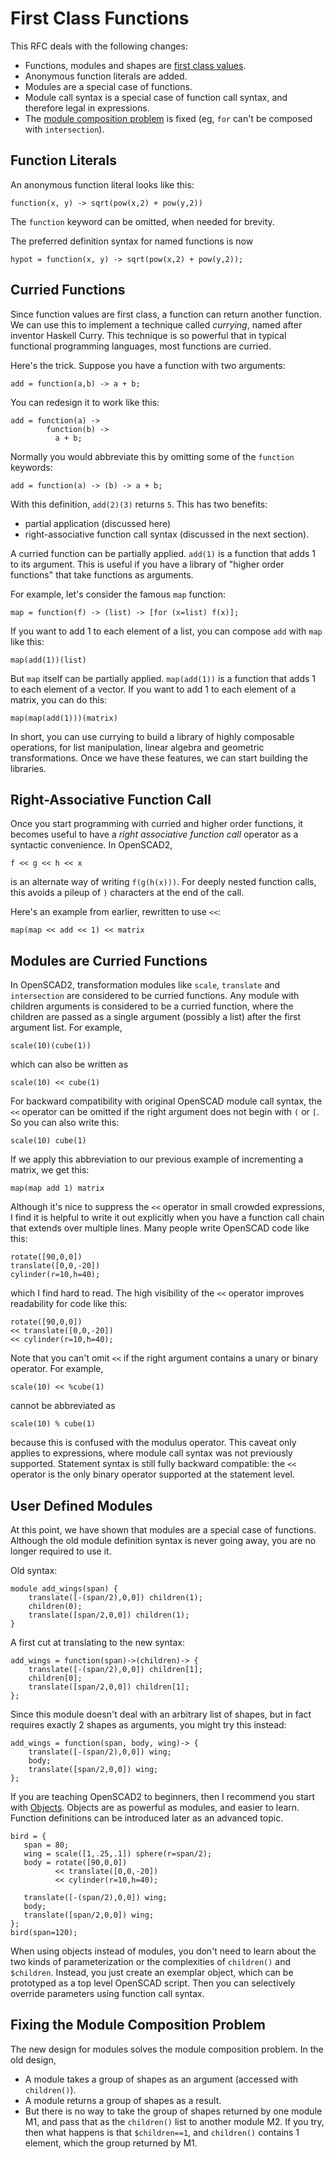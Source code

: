 # First Class Functions

This RFC deals with the following changes:
* Functions, modules and shapes are [first class values](First_Class_Values.md).
* Anonymous function literals are added.
* Modules are a special case of functions.
* Module call syntax is a special case of function call syntax,
  and therefore legal in expressions.
* The [module composition problem](Composable_Building_Blocks.md) is fixed
  (eg, `for` can't be composed with `intersection`).

## Function Literals
An anonymous function literal looks like this:

```
function(x, y) -> sqrt(pow(x,2) + pow(y,2))
```

The `function` keyword can be omitted, when needed for brevity.

The preferred definition syntax for named functions is now

```
hypot = function(x, y) -> sqrt(pow(x,2) + pow(y,2));
```

## Curried Functions
Since function values are first class, a function can return another function.
We can use this to implement a technique called *currying*, named after inventor Haskell Curry.
This technique is so powerful that in typical functional programming languages, most functions are curried.

Here's the trick. Suppose you have a function with two arguments:
```
add = function(a,b) -> a + b;
```
You can redesign it to work like this:
```
add = function(a) ->
        function(b) ->
          a + b;
```
Normally you would abbreviate this by omitting some of the `function` keywords:
```
add = function(a) -> (b) -> a + b;
```
With this definition, `add(2)(3)` returns `5`.
This has two benefits:
* partial application (discussed here)
* right-associative function call syntax (discussed in the next section).

A curried function can be partially applied.
`add(1)` is a function that adds 1 to its argument.
This is useful if you have a library of "higher order functions"
that take functions as arguments.

For example, let's consider the famous `map` function:
```
map = function(f) -> (list) -> [for (x=list) f(x)];
```
If you want to add 1 to each element of a list, you can compose `add` with `map` like this:
```
map(add(1))(list)
```
But `map` itself can be partially applied. `map(add(1))` is a function that adds 1 to each element of a vector.
If you want to add 1 to each element of a matrix, you can do this:
```
map(map(add(1)))(matrix)
```
In short, you can use currying to build a library of highly composable operations,
for list manipulation, linear algebra and geometric transformations.
Once we have these features, we can start building the libraries.

## Right-Associative Function Call

Once you start programming with curried and higher order functions,
it becomes useful to have a *right associative function call* operator
as a syntactic convenience. In OpenSCAD2,
```
f << g << h << x
```
is an alternate way of writing `f(g(h(x)))`.
For deeply nested function calls, this avoids a pileup of `)` characters
at the end of the call.

Here's an example from earlier, rewritten to use `<<`:
```
map(map << add << 1) << matrix
```

## Modules are Curried Functions

In OpenSCAD2, transformation modules like `scale`, `translate` and `intersection`
are considered to be curried functions.
Any module with children arguments is considered to be a curried function, where the children
are passed as a single argument (possibly a list) after the first argument list.
For example,
```
scale(10)(cube(1))
```
which can also be written as
```
scale(10) << cube(1)
```
For backward compatibility with original OpenSCAD module call syntax,
the `<<` operator can be omitted if the right argument does not begin with `(` or `[`.
So you can also write this:
```
scale(10) cube(1)
```
If we apply this abbreviation to our previous example of incrementing a matrix,
we get this:
```
map(map add 1) matrix
```

Although it's nice to suppress the `<<` operator in small crowded expressions,
I find it is helpful to write it out explicitly when you have a function call
chain that extends over multiple lines. Many people write OpenSCAD code like this:
```
rotate([90,0,0])
translate([0,0,-20])
cylinder(r=10,h=40);
```
which I find hard to read. The high visibility of the `<<` operator
improves readability for code like this:
```
rotate([90,0,0])
<< translate([0,0,-20])
<< cylinder(r=10,h=40);
```

Note that you can't omit `<<` if the right argument contains a unary or binary operator.
For example,
```
scale(10) << %cube(1)
```
cannot be abbreviated as
```
scale(10) % cube(1)
```
because this is confused with the modulus operator.
This caveat only applies to expressions, where module call syntax was not previously supported.
Statement syntax is still fully backward compatible: the `<<` operator is the only binary operator
supported at the statement level.

## User Defined Modules
At this point, we have shown that modules are a special case of functions.
Although the old module definition syntax is never going away,
you are no longer required to use it.

Old syntax:
```
module add_wings(span) {
    translate([-(span/2),0,0]) children(1);
    children(0);
    translate([span/2,0,0]) children(1);
}
```
A first cut at translating to the new syntax:
```
add_wings = function(span)->(children)-> {
    translate([-(span/2),0,0]) children[1];
    children[0];
    translate([span/2,0,0]) children[1];
};
```
Since this module doesn't deal with an arbitrary list of shapes,
but in fact requires exactly 2 shapes as arguments,
you might try this instead:
```
add_wings = function(span, body, wing)-> {
    translate([-(span/2),0,0]) wing;
    body;
    translate([span/2,0,0]) wing;
};
```
If you are teaching OpenSCAD2 to beginners, then I recommend
you start with [Objects](Objects.md#programming-with-objects).
Objects are as powerful as modules, and easier to learn.
Function definitions can be introduced later as an advanced topic.
```
bird = {
   span = 80;
   wing = scale([1,.25,.1]) sphere(r=span/2);
   body = rotate([90,0,0])
          << translate([0,0,-20])
          << cylinder(r=10,h=40);

   translate([-(span/2),0,0]) wing;
   body;
   translate([span/2,0,0]) wing;
};
bird(span=120);
```
When using objects instead of modules, you don't need to learn about
the two kinds of parameterization or the complexities of `children()` and `$children`.
Instead, you just create an exemplar object, which can be prototyped as a top level
OpenSCAD script. Then you can selectively override parameters using function call syntax.

## Fixing the Module Composition Problem

The new design for modules solves the module composition problem.
In the old design,
* A module takes a group of shapes as an argument (accessed with `children()`).
* A module returns a group of shapes as a result.
* But there is no way to take the group of shapes returned by one module M1,
  and pass that as the `children()` list to another module M2.
  If you try, then what happens is that `$children==1`,
  and `children()` contains 1 element, which the group returned by M1.

